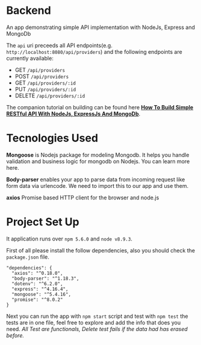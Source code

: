 Backend
=========

  An app demonstrating simple API implementation with NodeJs, Express and MongoDb

  The `api` uri preceeds all API endpoints(e.g. `http://localhost:8080/api/providers`) and the following endpoints are currently available:
  * GET `/api/providers`
  * POST `/api/providers`
  * GET `/api/providers/:id`
  * PUT `/api/providers/:id`
  * DELETE `/api/providers/:id`

  The companion tutorial on building can be found here [<b>How To Build Simple RESTful API With NodeJs, ExpressJs And MongoDb</b>](https://medium.com/@dinyangetoh/how-to-build-simple-restful-api-with-nodejs-expressjs-and-mongodb-99348012925d).

  # Tecnologies Used

  **Mongoose** is Nodejs package for modeling Mongodb. It helps you handle validation and business logic for mongodb on Nodejs. You can learn more here.

  **Body-parser** enables your app to parse data from incoming request like form data via urlencode. We need to import this to our app and use them.

  **axios** Promise based HTTP client for the browser and node.js

  # Project Set Up
  It application runs over `npm 5.6.0` and `node v8.9.3`.

  First of all please install the follow dependencies, also you should
  check the `package.json` file.

    "dependencies": {
      "axios": "^0.18.0",
      "body-parser": "^1.18.3",
      "dotenv": "^6.2.0",
      "express": "^4.16.4",
      "mongoose": "^5.4.16",
      "promise": "^8.0.2"
    }

  Next you can run the app with `npm start` script and test with
  `npm test` the tests are in one file, feel free to explore
  and add the info that does you need. *All Test are functionals,* 
  *Delete test fails if the data had has erased before.* 
